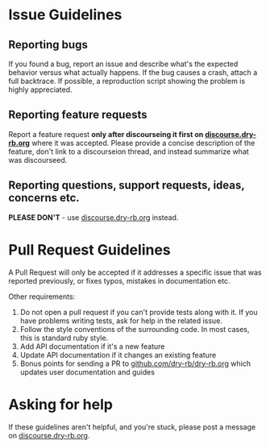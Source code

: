 # Issue Guidelines

## Reporting bugs

If you found a bug, report an issue and describe what's the expected behavior versus what actually happens. If the bug causes a crash, attach a full backtrace. If possible, a reproduction script showing the problem is highly appreciated.

## Reporting feature requests

Report a feature request **only after discourseing it first on [discourse.dry-rb.org](https://discourse.dry-rb.org)** where it was accepted. Please provide a concise description of the feature, don't link to a discourseion thread, and instead summarize what was discourseed.

## Reporting questions, support requests, ideas, concerns etc.

**PLEASE DON'T** - use [discourse.dry-rb.org](https://discourse.dry-rb.org) instead.

# Pull Request Guidelines

A Pull Request will only be accepted if it addresses a specific issue that was reported previously, or fixes typos, mistakes in documentation etc.

Other requirements:

1) Do not open a pull request if you can't provide tests along with it. If you have problems writing tests, ask for help in the related issue.
2) Follow the style conventions of the surrounding code. In most cases, this is standard ruby style.
3) Add API documentation if it's a new feature
4) Update API documentation if it changes an existing feature
5) Bonus points for sending a PR to [github.com/dry-rb/dry-rb.org](github.com/dry-rb/dry-rb.org) which updates user documentation and guides

# Asking for help

If these guidelines aren't helpful, and you're stuck, please post a message on [discourse.dry-rb.org](https://discourse.dry-rb.org).
